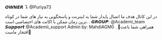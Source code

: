 𝙊𝙒𝙉𝙀𝙍 ↴
     @Puriya73

در این کانال هدف ما اتصال پایدار شما به اینترنت و پاسخگویی به نیاز های شما در کوتاه ترین زمان ممکن  با اکانت های اختصاصی است.
.
𝙂𝙍𝙊𝙐𝙋: @Academi_team
𝙎𝙪𝙥𝙥𝙤𝙧𝙩 @Academii_support 
Admin by: MahdiAGM0
.
💓همراهی شما باعث افتخار ماست💓
